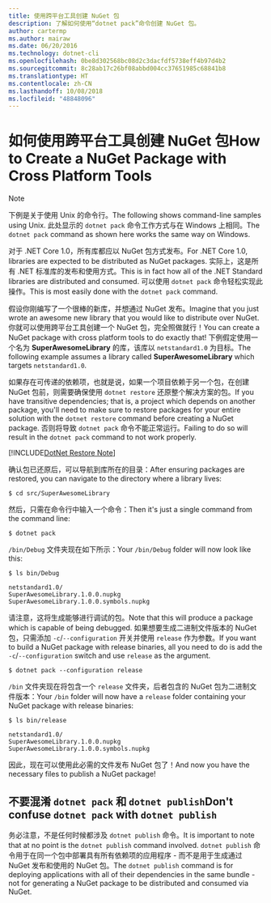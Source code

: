 ```yaml
---
title: 使用跨平台工具创建 NuGet 包
description: 了解如何使用“dotnet pack”命令创建 NuGet 包。
author: cartermp
ms.author: mairaw
ms.date: 06/20/2016
ms.technology: dotnet-cli
ms.openlocfilehash: 0be8d302568bc08d2c3dacfdf5738eff4b97d4b2
ms.sourcegitcommit: 8c28ab17c26bf08abbd004cc37651985c68841b8
ms.translationtype: HT
ms.contentlocale: zh-CN
ms.lasthandoff: 10/08/2018
ms.locfileid: "48848096"
---
```

# <a name="how-to-create-a-nuget-package-with-cross-platform-tools"></a><span data-ttu-id="0c897-103">如何使用跨平台工具创建 NuGet 包</span><span class="sxs-lookup"><span data-stu-id="0c897-103">How to Create a NuGet Package with Cross Platform Tools</span></span>

> [!NOTE]
> <span data-ttu-id="0c897-104">下例是关于使用 Unix 的命令行。</span><span class="sxs-lookup"><span data-stu-id="0c897-104">The following shows command-line samples using Unix.</span></span>  <span data-ttu-id="0c897-105">此处显示的 `dotnet pack` 命令工作方式与在 Windows 上相同。</span><span class="sxs-lookup"><span data-stu-id="0c897-105">The `dotnet pack` command as shown here works the same way on Windows.</span></span>

<span data-ttu-id="0c897-106">对于 .NET Core 1.0，所有库都应以 NuGet 包方式发布。</span><span class="sxs-lookup"><span data-stu-id="0c897-106">For .NET Core 1.0, libraries are expected to be distributed as NuGet packages.</span></span>  <span data-ttu-id="0c897-107">实际上，这是所有 .NET 标准库的发布和使用方式。</span><span class="sxs-lookup"><span data-stu-id="0c897-107">This is in fact how all of the .NET Standard libraries are distributed and consumed.</span></span>  <span data-ttu-id="0c897-108">可以使用 `dotnet pack` 命令轻松实现此操作。</span><span class="sxs-lookup"><span data-stu-id="0c897-108">This is most easily done with the `dotnet pack` command.</span></span>

<span data-ttu-id="0c897-109">假设你刚编写了一个很棒的新库，并想通过 NuGet 发布。</span><span class="sxs-lookup"><span data-stu-id="0c897-109">Imagine that you just wrote an awesome new library that you would like to distribute over NuGet.</span></span>  <span data-ttu-id="0c897-110">你就可以使用跨平台工具创建一个 NuGet 包，完全照做就行！</span><span class="sxs-lookup"><span data-stu-id="0c897-110">You can create a NuGet package with cross platform tools to do exactly that!</span></span>  <span data-ttu-id="0c897-111">下例假定使用一个名为 **SuperAwesomeLibrary** 的库，该库以 `netstandard1.0` 为目标。</span><span class="sxs-lookup"><span data-stu-id="0c897-111">The following example assumes a library called **SuperAwesomeLibrary** which targets `netstandard1.0`.</span></span>

<span data-ttu-id="0c897-112">如果存在可传递的依赖项，也就是说，如果一个项目依赖于另一个包，在创建 NuGet 包前，则需要确保使用 `dotnet restore` 还原整个解决方案的包。</span><span class="sxs-lookup"><span data-stu-id="0c897-112">If you have transitive dependencies; that is, a project which depends on another package, you'll need to make sure to restore packages for your entire solution with the `dotnet restore` command before creating a NuGet package.</span></span>  <span data-ttu-id="0c897-113">否则将导致 `dotnet pack` 命令不能正常运行。</span><span class="sxs-lookup"><span data-stu-id="0c897-113">Failing to do so will result in the `dotnet pack` command to not work properly.</span></span>

[!INCLUDE[DotNet Restore Note](~/includes/dotnet-restore-note.md)]


<span data-ttu-id="0c897-114">确认包已还原后，可以导航到库所在的目录：</span><span class="sxs-lookup"><span data-stu-id="0c897-114">After ensuring packages are restored, you can navigate to the directory where a library lives:</span></span>

`$ cd src/SuperAwesomeLibrary`

<span data-ttu-id="0c897-115">然后，只需在命令行中输入一个命令：</span><span class="sxs-lookup"><span data-stu-id="0c897-115">Then it's just a single command from the command line:</span></span>
    
`$ dotnet pack`

<span data-ttu-id="0c897-116">`/bin/Debug` 文件夹现在如下所示：</span><span class="sxs-lookup"><span data-stu-id="0c897-116">Your `/bin/Debug` folder will now look like this:</span></span>

```
$ ls bin/Debug

netstandard1.0/
SuperAwesomeLibrary.1.0.0.nupkg
SuperAwesomeLibrary.1.0.0.symbols.nupkg
```

<span data-ttu-id="0c897-117">请注意，这将生成能够进行调试的包。</span><span class="sxs-lookup"><span data-stu-id="0c897-117">Note that this will produce a package which is capable of being debugged.</span></span>  <span data-ttu-id="0c897-118">如果想要生成二进制文件版本的 NuGet 包，只需添加 `-c`/`--configuration` 开关并使用 `release` 作为参数。</span><span class="sxs-lookup"><span data-stu-id="0c897-118">If you want to build a NuGet package with release binaries, all you need to do is add the `-c`/`--configuration` switch and use `release` as the argument.</span></span>

`$ dotnet pack --configuration release`

<span data-ttu-id="0c897-119">`/bin` 文件夹现在将包含一个 `release` 文件夹，后者包含的 NuGet 包为二进制文件版本：</span><span class="sxs-lookup"><span data-stu-id="0c897-119">Your `/bin` folder will now have a `release` folder containing your NuGet package with release binaries:</span></span>

```
$ ls bin/release

netstandard1.0/
SuperAwesomeLibrary.1.0.0.nupkg
SuperAwesomeLibrary.1.0.0.symbols.nupkg
```

<span data-ttu-id="0c897-120">因此，现在可以使用此必需的文件发布 NuGet 包了！</span><span class="sxs-lookup"><span data-stu-id="0c897-120">And now you have the necessary files to publish a NuGet package!</span></span>

## <a name="dont-confuse-dotnet-pack-with-dotnet-publish"></a><span data-ttu-id="0c897-121">不要混淆 `dotnet pack` 和 `dotnet publish`</span><span class="sxs-lookup"><span data-stu-id="0c897-121">Don't confuse `dotnet pack` with `dotnet publish`</span></span>

<span data-ttu-id="0c897-122">务必注意，不是任何时候都涉及 `dotnet publish` 命令。</span><span class="sxs-lookup"><span data-stu-id="0c897-122">It is important to note that at no point is the `dotnet publish` command involved.</span></span>  <span data-ttu-id="0c897-123">`dotnet publish` 命令用于在同一个包中部署具有所有依赖项的应用程序 - 而不是用于生成通过 NuGet 发布和使用的 NuGet 包。</span><span class="sxs-lookup"><span data-stu-id="0c897-123">The `dotnet publish` command is for deploying applications with all of their dependencies in the same bundle -  not for generating a NuGet package to be distributed and consumed via NuGet.</span></span>
